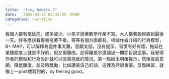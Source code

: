 ```yaml
---
title:  "tiny habits 2"
date:   2025-03-27 02:31:04 -0500
categories: narrative
---
```

每個人都有拖延症，或多或少。小孩子拖著數學作業不寫。大人拖著報稅直到最後一天。好多應該看得書拖著不看。等等各個方面都有。根據作者介紹的行為模型，B= MAP，可以解釋為這件事太難，意願太低，沒有提示。習慣有好有壞，拖延在某種程度上就是不好的，但又很難改。記得羅振宇還講過一期節目說這事。我覺得作者的模型和行為設計就可以改善拖延的情況。第一點給出明確提示，然後提高意願，降低難度，並及時獎勵，比如讚美自己的話，這裡及時很重要。反復練習，就像上一post裡寫到的，by feeling good。